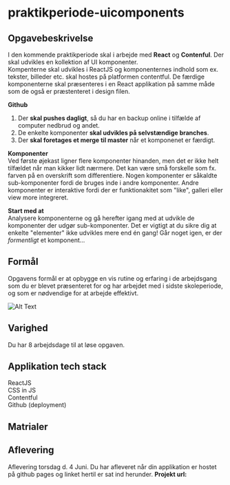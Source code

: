 # praktikperiode-uicomponents

## Opgavebeskrivelse

I den kommende praktikperiode skal i arbejde med **React** og **Contenful**. Der skal udvikles en kollektion af UI komponenter.<br>
Kompenterne skal udvikles i ReactJS og komponenternes indhold som ex. tekster, billeder etc. skal hostes på platformen contentful. De færdige komponenterne skal præsenteres i en React applikation på samme måde som de også er præstenteret i design filen.

**Github**<br>
   1. Der **skal pushes dagligt**, så du har en backup online i tilfælde af computer nedbrud og andet. 
   2. De enkelte komponenter **skal udvikles på selvstændige branches**.
   3. Der **skal foretages et merge til master** når et komponenet er færdigt.

**Komponenter**<br>
Ved første øjekast ligner flere komponenter hinanden, men det er ikke helt tilfældet når man kikker lidt nærmere. Det kan være små forskelle som fx. farven på en overskrift som differentiere. Nogen komponenter er såkaldte sub-komponenter fordi de bruges inde i andre komponenter. Andre komponenter er interaktive fordi der er funktionakitet som "like", galleri eller view more integreret.

**Start med at**<br>
Analysere komponenterne og gå herefter igang med at udvikle de komponenter der udgør sub-komponenter. Det er vigtigt at du sikre dig at enkelte "elementer" ikke udvikles mere end én gang! Går noget igen, er der *formentligt* et komponent...

## Formål
Opgavens formål er at opbygge en vis rutine og erfaring i de arbejdsgang som du er blevet præsenteret for og har arbejdet med i sidste skoleperiode, og som er nødvendige for at arbejde effektivt. 

![Alt Text](https://github.com/rts-cmk-opgaver/praktikperiode-uicomponents/blob/master/giphy.gif)

## Varighed
Du har 8 arbejdsdage til at løse opgaven.

## Applikation tech stack
ReactJS<br>
CSS in JS<br>
Contentful<br>
Github (deployment)<br>

## Matrialer

## Aflevering
Aflevering torsdag d. 4 Juni. 
Du har afleveret når din applikation er hostet på github pages og linket hertil er sat ind herunder.
**Projekt url:** 

